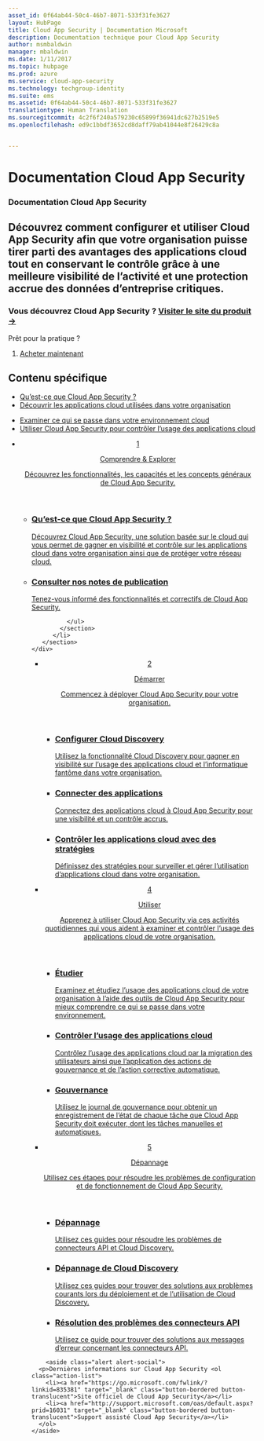 ```yaml
---
asset_id: 0f64ab44-50c4-46b7-8071-533f31fe3627
layout: HubPage
title: Cloud App Security | Documentation Microsoft
description: Documentation technique pour Cloud App Security
author: msmbaldwin
manager: mbaldwin
ms.date: 1/11/2017
ms.topic: hubpage
ms.prod: azure
ms.service: cloud-app-security
ms.technology: techgroup-identity
ms.suite: ems
ms.assetid: 0f64ab44-50c4-46b7-8071-533f31fe3627
translationtype: Human Translation
ms.sourcegitcommit: 4c2f6f240a579230c65899f36941dc627b2519e5
ms.openlocfilehash: ed9c1bbdf3652cd8daff79ab41044e8f26429c8a


---
```


# <a name="cloud-app-security-documentation"></a>Documentation Cloud App Security
<article id="main">
    <section id="hero-content">
      <h1>Documentation Cloud App Security</h1>
      <h2>Découvrez comment configurer et utiliser Cloud App Security afin que votre organisation puisse tirer parti des avantages des applications cloud tout en conservant le contrôle grâce à une meilleure visibilité de l’activité et une protection accrue des données d’entreprise critiques. </h2>
      <h3>Vous découvrez Cloud App Security ? <a href="https://go.microsoft.com/fwlink/?linkid=835379" target="_blank">Visiter le site du produit &rarr;</a></h3>
    </section>
    <aside class="alert section-border">
        <p>Prêt pour la pratique ?</p>
        <ol class="action-list">
            <li><a href="https://go.microsoft.com/fwlink/?linkid=835380" target="_blank" class="button-bordered button-translucent">Acheter maintenant</a></li>
        </ol>
    </aside>
    <section id="featured" class="container">
      <h2 class="section-heading"><span class="icon icon-warning"></span> Contenu spécifique</h2>
      <div class="features row">
        <ul class="column column-half">
          <li><a href="./what-is-cloud-app-security.md">Qu’est-ce que Cloud App Security ?</a></li>
          <li><a href="./set-up-cloud-discovery.md">Découvrir les applications cloud utilisées dans votre organisation</a></li>
        </ul>
        <ul class="column column-half">
          <li><a href="./investigate.md">Examiner ce qui se passe dans votre environnement cloud</a></li>
          <li><a href="./control.md">Utiliser Cloud App Security pour contrôler l’usage des applications cloud</a></li>
        </ul>
      </div>
    </section>
    <div id="journeys">
      <section class="container">
        <ul class="journeys-list">
          <li class="journey-step">
            <header class="journey-step-header row">
              <a href="./what-is-cloud-app-security.md">
                <div class="title column-third">
                  <span class="step-number">1</span>
                  <p>Comprendre &amp; Explorer</p>
                </div>
                <p class="description column-two-thirds">Découvrez les fonctionnalités, les capacités et les concepts généraux de Cloud App Security.</p>
              </a>
            </header>
            <section class="journey-step-elements content">
              <ul class="row">
                <li class="column-third">
                  <a href="./what-is-cloud-app-security.md">
                    <h3>Qu’est-ce que Cloud App Security ?</h3>
                    <p>Découvrez Cloud App Security, une solution basée sur le cloud qui vous permet de gagner en visibilité et contrôle sur les applications cloud dans votre organisation ainsi que de protéger votre réseau cloud.</p>
                  </a>
                </li>
                <li class="column-third">
                  <a href="./release-notes.md">
                    <h3>Consulter nos notes de publication</h3>
                    <p>Tenez-vous informé des fonctionnalités et correctifs de Cloud App Security.</p>
                  </a>
                </li>
                
              </ul>
            </section>
          </li>
       </section>
    </div>
<div id="journeys">
      <section class="container">
        <ul class="journeys-list">
          <li class="journey-step">
            <header class="journey-step-header row">
              <a href="./getting-started-with-cloud-app-security.md">
                <div class="title column-third">
                  <span class="step-number">2</span>
                  <p>Démarrer</p>
                </div>
                <p class="description column-two-thirds">Commencez à déployer Cloud App Security pour votre organisation.</p>
              </a>
            </header>
            <section class="journey-step-elements content">
              <ul class="row">
                <li class="column-third">
                  <a href="./set-up-cloud-discovery.md">
                    <h3>Configurer Cloud Discovery</h3>
                    <p>Utilisez la fonctionnalité Cloud Discovery pour gagner en visibilité sur l’usage des applications cloud et l’informatique fantôme dans votre organisation.</p>
                  </a>
                </li>
                <li class="column-third">
                  <a href="./enable-instant-visibility-protection-and-governance-actions-for-your-apps.md">
                    <h3>Connecter des applications</h3>
                    <p>Connectez des applications cloud à Cloud App Security pour une visibilité et un contrôle accrus.</p>
                  </a>
                </li>
                <li class="column-third">
                  <a href="./control-cloud-apps-with-policies.md">
                    <h3>Contrôler les applications cloud avec des stratégies</h3>
                    <p>Définissez des stratégies pour surveiller et gérer l’utilisation d’applications cloud dans votre organisation.</p>
                  </a>
                </li>
              </ul>
            </section>
          </li>
       </section>
    </div>
  <div id="journeys">
      <section class="container">
        <ul class="journeys-list">
          <li class="journey-step">
            <header class="journey-step-header row">
              <a href="./daily-activities-to-protect-your-cloud-environment.md">
                <div class="title column-third">
                  <span class="step-number">4</span>
                  <p>Utiliser</p>
                </div>
                <p class="description column-two-thirds">Apprenez à utiliser Cloud App Security via ces activités quotidiennes qui vous aident à examiner et contrôler l’usage des applications cloud de votre organisation.</p>
              </a>
            </header>
            <section class="journey-step-elements content">
              <ul class="row">
                <li class="column-third">
                  <a href="./investigate.md">
                    <h3>Étudier</h3>
                    <p>Examinez et étudiez l’usage des applications cloud de votre organisation à l’aide des outils de Cloud App Security pour mieux comprendre ce qui se passe dans votre environnement.</p>
                  </a>
                </li>
                <li class="column-third">
                  <a href="./control.md">
                    <h3>Contrôler l’usage des applications cloud</h3>
                    <p>Contrôlez l’usage des applications cloud par la migration des utilisateurs ainsi que l’application des actions de gouvernance et de l’action corrective automatique.</p>
                  </a>
                </li>
                <li class="column-third">
                  <a href="./governance-actions.md">
                    <h3>Gouvernance</h3>
                    <p>Utilisez le journal de gouvernance pour obtenir un enregistrement de l’état de chaque tâche que Cloud App Security doit exécuter, dont les tâches manuelles et automatiques.</p>
                  </a>
                </li>
              </ul>
            </section>
          </li>
       </section>
    </div>
      <div id="journeys">
      <section class="container">
        <ul class="journeys-list">
          <li class="journey-step">
            <header class="journey-step-header row">
              <a href="./troubleshooting-cloud-discovery.md">
                <div class="title column-third">
                  <span class="step-number">5</span>
                  <p>Dépannage</p>
                </div>
                <p class="description column-two-thirds">Utilisez ces étapes pour résoudre les problèmes de configuration et de fonctionnement de Cloud App Security.</p>
              </a>
            </header>
            <section class="journey-step-elements content">
              <ul class="row">
                <li class="column-third">
                  <a href="./troubleshooting-cloud-discovery.md">
                    <h3>Dépannage</h3>
                    <p>Utilisez ces guides pour résoudre les problèmes de connecteurs API et Cloud Discovery.</p>
                  </a>
                </li>
                <li class="column-third">
                  <a href="./troubleshooting-cloud-discovery.md">
                    <h3>Dépannage de Cloud Discovery</h3>
                    <p>Utilisez ces guides pour trouver des solutions aux problèmes courants lors du déploiement et de l’utilisation de Cloud Discovery.</p>
                  </a>
                </li>
                <li class="column-third">
                  <a href="./troubleshooting-api-connectors-using-error-messages.md">
                    <h3>Résolution des problèmes des connecteurs API</h3>
                    <p>Utilisez ce guide pour trouver des solutions aux messages d’erreur concernant les connecteurs API.</p>
                  </a>
                </li>
              </ul>
            </section>
          </li>
       </section>
    </div>  

        <aside class="alert alert-social">
      <p>Dernières informations sur Cloud App Security <ol class="action-list">
        <li><a href="https://go.microsoft.com/fwlink/?linkid=835381" target="_blank" class="button-bordered button-translucent">Site officiel de Cloud App Security</a></li>
        <li><a href="http://support.microsoft.com/oas/default.aspx?prid=16031" target="_blank" class="button-bordered button-translucent">Support assisté Cloud App Security</a></li>
      </ol>
    </aside>
</article>



<!--HONumber=Nov16_HO5-->


